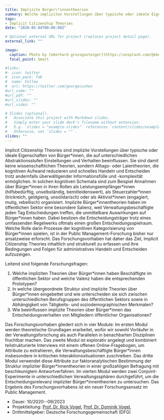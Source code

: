 ```yaml
---
title: Implizite Bürger\*innentheorien 
summary: Welche impliziten Vorstellungen über typische oder ideale Eigenschaften von Bürger/innen haben Beschäftigte der Verwaltung?
tags:
- Implicit Citizenship Theories
date: "2020-05-04T00:00:00Z"

# Optional external URL for project (replaces project detail page).
external_link: ""

image:
  caption: Photo by [eberhard grossgasteiger](https://unsplash.com/@eberhardgross) on [Unsplash](https://unsplash.com/photos/FoyMo-mU7_k)
  focal_point: Smart

#links:
#- icon: twitter
#  icon_pack: fab
#  name: Follow
#  url: https://twitter.com/georgecushen
#url_code: ""
#url_pdf: ""
#url_slides: ""
#url_video: ""

# Slides (optional).
#   Associate this project with Markdown slides.
#   Simply enter your slide deck's filename without extension.
#   E.g. `slides = "example-slides"` references `content/slides/example-slides.md`.
#   Otherwise, set `slides = ""`.
slides: ""
---
```


Implicit Citizenship Theories sind implizite Vorstellungen über typische oder ideale Eigenschaften von Bürger\*innen, die auf unterschiedlichen Abstraktionsstufen Einstellungen und Verhalten beeinflussen. Sie sind damit keine wissenschaftlichen Theorien, sondern Alltags- oder Laientheorien, die kognitiven Aufwand reduzieren und schnelles Handeln und Entscheiden trotz andernfalls überwältigender Informationsfülle und -komplexität ermöglichen. In solchen kognitiven Schemata sind zum Beispiel Annahmen über Bürger\*innen in ihren Rollen als Leistungsempfänger\*innen (hilfsbedürftig, unselbständig, bemitleidenswert), als Steuerzahler\*innen (trickreich, geldgierig, unsolidarisch) oder als Aktivist\*innen (engagiert, mutig, rebellisch) organisiert. Implizite Bürger\*innentheorien haben im öffentlichen Sektor eine besondere Salienz, weil Verwaltungsbeschäftigte jeden Tag Entscheidungen treffen, die unmittelbare Auswirkungen auf Bürger\*innen haben. Dabei besitzen die Entscheidungsträger trotz eines umfassenden Regelwerks oftmals einen großen Entscheidungsspielraum. Welche Rolle darin Prozesse der kognitiven Kategorisierung von Bürger\*innen spielen, ist in der Public Management-Forschung bisher nur ansatzweise erforscht. Das Forschungsvorhaben hat daher das Ziel, Implicit Citizenship Theories inhaltlich und strukturell zu erfassen und ihre Bedingungen und Folgen für administratives Handeln und Entscheiden aufzuzeigen.

Leitend sind folgende Forschungsfragen:

1. Welche impliziten Theorien über Bürger\*innen haben Beschäftigte im öffentlichen Sektor und welche Valenz haben die entsprechenden Prototypen?
2. In welche übergeordnete Struktur sind implizite Theorien über Bürger\*innen eingebettet und wie unterscheiden sie sich zwischen unterschiedlichen Berufsgruppen des öffentlichen Sektors sowie in Abhängigkeit von Tätigkeits- und soziodemographischen Merkmalen?
3. Wie beeinflussen implizite Theorien über Bürger\*innen das Entscheidungsverhalten von Mitgliedern öffentlicher Organisationen?

Das Forschungsvorhaben gliedert sich in vier Module: Im ersten Modul werden theoretische Grundlagen erarbeitet, wofür wir sowohl Vorläufer in der Verwaltungsforschung als auch Parallelen in benachbarten Disziplinen fruchtbar machen. Das zweite Modul ist explorativ angelegt und kombiniert teilstrukturierte Interviews mit einem offenen Online-Fragebogen, um Attribute zu extrahieren, die Verwaltungsbeschäftigte Bürger\*innen insbesondere in kritischen Interaktionssituationen zuschreiben. Das dritte Modul verwendet diese Attribute zur faktoranalytischen Bestimmung der Struktur impliziter Bürger\*innentheorien in einer großzahligen Befragung mit beschleunigtem Antwortverfahren. Im vierten Modul werden zwei Conjoint-Experimente in unterschiedlichen Verwaltungssphären durchgeführt, um die Entscheidungsrelevanz impliziter Bürger\*innentheorien zu untersuchen. Das Ergebnis des Forschungsvorhabens ist ein neuer Forschungsansatz im Public Management.

- Dauer: 10/2020--09/2023
- Projektleitung: [Prof. Dr. Rick Vogel](https://www.wiso.uni-hamburg.de/fachbereich-sozoek/professuren/vogel-rick/team/vogel-rick.html), [Prof. Dr. Dominik Vogel](https://www.wiso.uni-hamburg.de/fachbereich-sozoek/professuren/vogel-dominik.html), 
- Drittmittelgeber: Deutsche Forschungsgemeinschaft (DFG)
